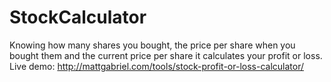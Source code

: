StockCalculator
===============

Knowing how many shares you bought, the price per share when you bought them and the current price per share it calculates your profit or loss.
Live demo: http://mattgabriel.com/tools/stock-profit-or-loss-calculator/
